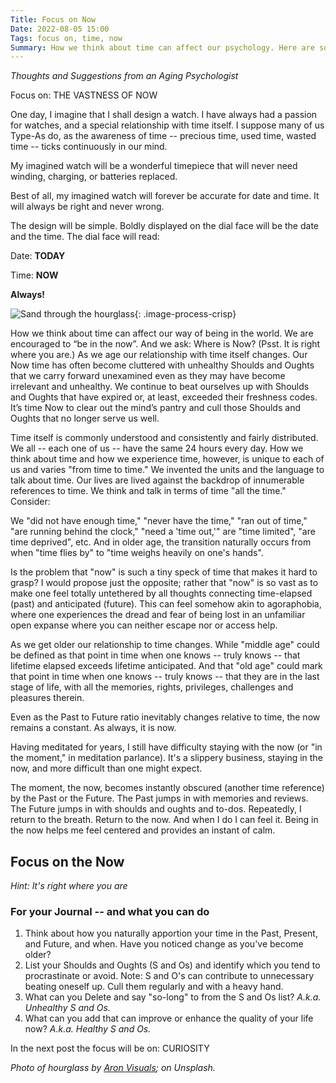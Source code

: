 ```yaml
---
Title: Focus on Now
Date: 2022-08-05 15:00
Tags: focus on, time, now
Summary: How we think about time can affect our psychology. Here are some tips to focus on the NOW.
---
```


_Thoughts and Suggestions from an Aging Psychologist_

Focus on: THE VASTNESS OF NOW

One day, I imagine that I shall design a watch. I have always had a passion for watches, and a special relationship with time itself. I suppose many of us Type-As do, as the awareness of time -- precious time, used time, wasted time -- ticks continuously in our mind.

My imagined watch will be a wonderful timepiece that will never need winding, charging, or batteries replaced.

Best of all, my imagined watch will forever be accurate for date and time. It will always be right and never wrong.

The design will be simple. Boldly displayed on the dial face will be the date and the time. The dial face will read:

Date: **TODAY**

Time: **NOW**

**Always!**

![Sand through the hourglass]({static}/images/aron-visuals-BXOXnQ26B7o-unsplash.jpg){: .image-process-crisp}

How we think about time can affect our way of being in the world. We are encouraged to “be in the now”. And we ask: Where is Now? (Psst. It is right where you are.) As we age our relationship with time itself changes. Our Now time has often become cluttered with unhealthy Shoulds and Oughts that we carry forward unexamined even as they may have become irrelevant and unhealthy. We continue to beat ourselves up with Shoulds and Oughts that have expired or, at least, exceeded their freshness codes. It’s time Now to clear out the mind’s pantry and cull those Shoulds and Oughts that no longer serve us well. 

Time itself is commonly understood and consistently and fairly distributed. We all -- each one of us -- have the same 24 hours every day. How we think about time and how we experience time, however, is unique to each of us and varies "from time to time." We invented the units and the language to talk about time. Our lives are lived against the backdrop of innumerable references to time. We think and talk in terms of time "all the time." Consider:

We "did not have enough time," "never have the time," "ran out of time," "are running behind the clock," "need a 'time out,'" are "time limited", "are time deprived", etc. And in older age, the transition naturally occurs from when "time flies by" to "time weighs heavily on one's hands".

Is the problem that "now" is such a tiny speck of time that makes it hard to grasp? I would propose just the opposite; rather that "now" is so vast as to make one feel totally untethered by all thoughts connecting time-elapsed (past) and anticipated (future). This can feel somehow akin to agoraphobia, where one experiences the dread and fear of being lost in an unfamiliar open expanse where you can neither escape nor or access help.

As we get older our relationship to time changes. While "middle age" could be defined as that point in time when one knows -- truly knows -- that lifetime elapsed exceeds lifetime anticipated. And that "old age" could mark that point in time when one knows -- truly knows -- that they are in the last stage of life, with all the memories, rights, privileges, challenges and pleasures therein.

Even as the Past to Future ratio inevitably changes relative to time, the now remains a constant. As always, it is now.

Having meditated for years, I still have difficulty staying with the now (or "in the moment," in meditation parlance). It's a slippery business, staying in the now, and more difficult than one might expect.

The moment, the now, becomes instantly obscured (another time reference) by the Past or the Future. The Past jumps in with memories and reviews. The Future jumps in with shoulds and oughts and to-dos. Repeatedly, I return to the breath. Return to the now. And when I do I can feel it. Being in the now helps me feel centered and provides an instant of calm.

## Focus on the Now

_Hint: It's right where you are_

### For your Journal -- and what you can do

1. Think about how you naturally apportion your time in the Past, Present, and Future, and when. Have you noticed change as you've become older?
2. List your Shoulds and Oughts (S and Os) and identify which you tend to procrastinate or avoid. Note: S and O's can contribute to unnecessary beating oneself up. Cull them regularly and with a heavy hand.
3. What can you Delete and say "so-long" to from the S and Os list? _A.k.a. Unhealthy S and Os._
4. What can you add that can improve or enhance the quality of your life now? _A.k.a. Healthy S and Os._

In the next post the focus will be on: CURIOSITY

_Photo of hourglass by [Aron Visuals](https://unsplash.com/@aronvisuals); on Unsplash._
